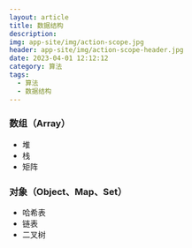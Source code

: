 ```yaml
---
layout: article
title: 数据结构
description: 
img: app-site/img/action-scope.jpg
header: app-site/img/action-scope-header.jpg
date: 2023-04-01 12:12:12
category: 算法
tags:
  - 算法
  - 数据结构
---
```


### 数组（Array）
- 堆
- 栈
- 矩阵
### 对象（Object、Map、Set）
- 哈希表
- 链表
- 二叉树